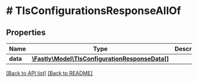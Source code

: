 # # TlsConfigurationsResponseAllOf

## Properties

Name | Type | Description | Notes
------------ | ------------- | ------------- | -------------
**data** | [**\Fastly\Model\TlsConfigurationResponseData[]**](TlsConfigurationResponseData.md) |  | [optional] 


[[Back to API list]](../../README.md#endpoints) [[Back to README]](../../README.md)
